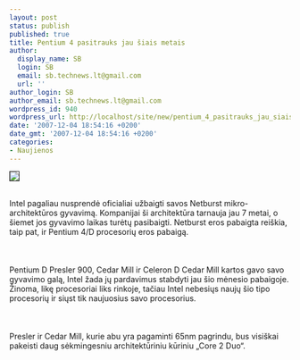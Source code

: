 ```yaml
---
layout: post
status: publish
published: true
title: Pentium 4 pasitrauks jau šiais metais
author:
  display_name: SB
  login: SB
  email: sb.technews.lt@gmail.com
  url: ''
author_login: SB
author_email: sb.technews.lt@gmail.com
wordpress_id: 940
wordpress_url: http://localhost/site/new/pentium_4_pasitrauks_jau_siais_metais/
date: '2007-12-04 18:54:16 +0200'
date_gmt: '2007-12-04 18:54:16 +0200'
categories:
- Naujienos
---
```

<div class="imgright"><img src="http://img256.imageshack.us/img256/6823/imagesfj0.jpg" border="1"></div>
<p><br>Intel pagaliau nusprendė oficialiai užbaigti savos Netburst mikro-architektūros gyvavimą. Kompanijai ši architektūra tarnauja jau 7 metai, o šiemet jos gyvavimo laikas turėtų pasibaigti. Netburst eros pabaigta reiškia, taip pat, ir Pentium 4/D procesorių eros pabaigą.<br />
<br><br />
<br>Pentium D Presler 900, Cedar Mill ir Celeron D Cedar Mill kartos gavo savo gyvavimo galą, Intel žada jų pardavimus stabdyti jau šio mėnesio pabaigoje. Žinoma, likę procesoriai liks rinkoje, tačiau Intel nebesiųs naujų šio tipo procesorių ir siųst tik naujuosius savo procesorius.<br />
<br><br />
<br>Presler ir Cedar Mill, kurie abu yra pagaminti 65nm pagrindu, bus visiškai pakeisti daug sėkmingesniu architektūriniu kūriniu „Core 2 Duo“.<br />
<br><br />
<br></p>
